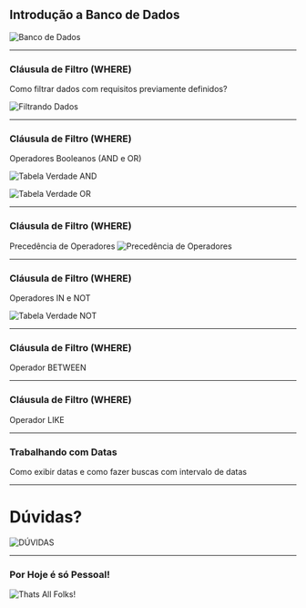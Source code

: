## Introdução a Banco de Dados
![Banco de Dados](https://www.retrocomputaria.com.br/wp-content/uploads/2017/05/banco_dados.jpg)

---

### Cláusula de Filtro (WHERE)
Como filtrar dados com requisitos previamente definidos?

![Filtrando Dados](https://media.giphy.com/media/5xtDarrKQVZ9uBuphu0/giphy.gif)

---

### Cláusula de Filtro (WHERE)
Operadores Booleanos (AND e OR)

![Tabela Verdade AND](http://1.bp.blogspot.com/-gfo3zRO2tQE/UOwWzh2x6aI/AAAAAAAAJGA/PIhW6hZQxfc/s320/AND.jpg)

![Tabela Verdade OR](http://2.bp.blogspot.com/-wbflR1tJWR8/UOwnjGovSdI/AAAAAAAAJGU/ldxPgke_XbU/s320/tabela_verdade_or.jpg)

---

### Cláusula de Filtro (WHERE)
Precedência de Operadores
![Precedência de Operadores](https://raw.githubusercontent.com/betrybe/live-lectures/master/block-20/images/ordemDeOperadores.jpg?token=AA7NVW2VR24HVXZWWRM4YEDAF72KI)

---

### Cláusula de Filtro (WHERE)
Operadores IN e NOT

![Tabela Verdade NOT](http://2.bp.blogspot.com/-JOuCwWgvqP0/UOwqI5GnmdI/AAAAAAAAJGk/1ykqLDXzTsk/s1600/tabela_verdade_not.jpg)

---

### Cláusula de Filtro (WHERE)
Operador BETWEEN

---

### Cláusula de Filtro (WHERE)
Operador LIKE

---

### Trabalhando com Datas
Como exibir datas e como fazer buscas com intervalo de datas

---

# Dúvidas?
![DÚVIDAS](https://media.giphy.com/media/d1E1YlkOTe4IfdNC/giphy.gif)

---

### Por Hoje é só Pessoal!
![Thats All Folks!](https://upload.wikimedia.org/wikipedia/commons/thumb/e/ea/Thats_all_folks.svg/795px-Thats_all_folks.svg.png)